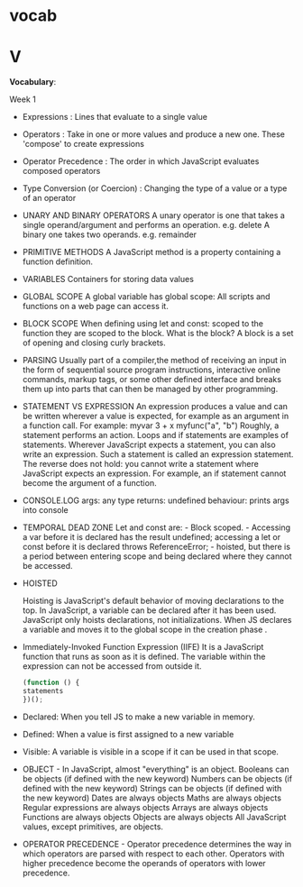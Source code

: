 # vocab

# V

__Vocabulary__: 
 
 Week 1 
* Expressions : Lines that evaluate to a single value 
* Operators : Take in one or more values and produce a new one. These 'compose' to create expressions
* Operator Precedence : The order in which JavaScript evaluates composed operators
* Type Conversion (or Coercion) : Changing the type of a value or a type of an operator

* UNARY AND BINARY OPERATORS
    A unary operator is one that takes a single operand/argument and performs an operation. e.g. delete
    A binary one takes two operands. e.g. remainder

* PRIMITIVE METHODS
    A JavaScript method is a property containing a function definition.

* VARIABLES
    Containers for storing data values

* GLOBAL SCOPE
    A global variable has global scope: All scripts and functions on a web page can access it.

* BLOCK SCOPE
    When defining using let and const: scoped to the function they are scoped to the block.
    What is the block? A block is a set of opening and closing curly brackets.

* PARSING 
    Usually part of a compiler,the method of receiving an input in the form of sequential source program instructions, interactive online commands, markup tags, or some other defined interface and breaks them up into parts that can then be managed by other programming.

* STATEMENT VS EXPRESSION
    An expression produces a value and can be written wherever a value is expected, for example as an argument in a function call. 
    For example:
    myvar
    3 + x
    myfunc("a", "b")
    Roughly, a statement performs an action. Loops and if statements are examples of statements. Wherever JavaScript expects a statement, you can also write an expression. 
    Such a statement is called an expression statement. The reverse does not hold: you cannot write a statement where JavaScript expects an expression. 
    For example, an if statement cannot become the argument of a function.    

* CONSOLE.LOG
    args: any type
    returns: undefined
    behaviour: prints args into console

* TEMPORAL DEAD ZONE
    Let and const are:
        - Block scoped.
        - Accessing a var before it is declared has the result undefined; accessing a let or const before it is declared throws ReferenceError;
        - hoisted, but there is a period between entering scope and being declared where they cannot be accessed.

 * HOISTED

    Hoisting is JavaScript's default behavior of moving declarations to the top.
    In JavaScript, a variable can be declared after it has been used.
    JavaScript only hoists declarations, not initializations.
    When JS declares a variable and moves it to the global scope in the creation phase .
    
 * Immediately-Invoked Function Expression (IIFE)
    It is a JavaScript function that runs as soon as it is defined.
    The variable within the expression can not be accessed from outside it.
    ```js 
    (function () {
    statements
    })();
    ```
 * Declared: When you tell JS to make a new variable in memory.
 
 * Defined: When a value is first assigned to a new variable

 * Visible: A variable is visible in a scope if it can be used in that scope.
  
 * OBJECT - 
    In JavaScript, almost "everything" is an object.
    Booleans can be objects (if defined with the new keyword)
    Numbers can be objects (if defined with the new keyword)
    Strings can be objects (if defined with the new keyword)
    Dates are always objects
    Maths are always objects
    Regular expressions are always objects
    Arrays are always objects
    Functions are always objects
    Objects are always objects
    All JavaScript values, except primitives, are objects.

* OPERATOR PRECEDENCE -
    Operator precedence determines the way in which operators are parsed with respect to each other.
    Operators with higher precedence become the operands of operators with lower precedence.


